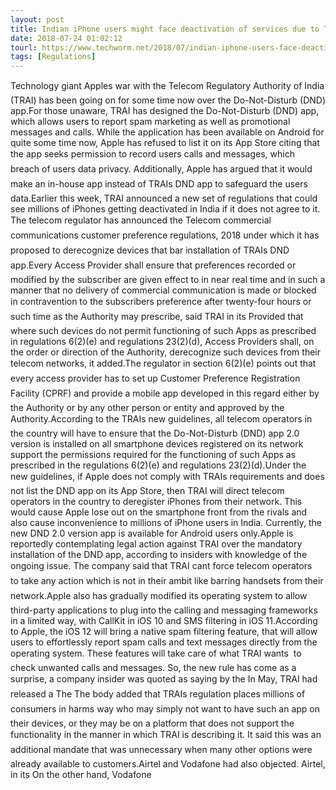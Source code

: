 ```yaml
---
layout: post
title: Indian iPhone users might face deactivation of services due to TRAIs new rules
date: 2018-07-24 01:02:12
tourl: https://www.techworm.net/2018/07/indian-iphone-users-face-deactivation-services-due-to-trais-new-rules.html
tags: [Regulations]
---
```

Technology giant Apples war with the Telecom Regulatory Authority of India (TRAI) has been going on for some time now over the Do-Not-Disturb (DND) app.For those unaware, TRAI has designed the Do-Not-Disturb (DND) app, which allows users to report spam marketing as well as promotional messages and calls. While the application has been available on Android for quite some time now, Apple has refused to list it on its App Store citing that the app seeks permission to record users calls and messages, which breach of users data privacy. Additionally, Apple has argued that it would make an in-house app instead of TRAIs DND app to safeguard the users data.Earlier this week, TRAI announced a new set of regulations that could see millions of iPhones getting deactivated in India if it does not agree to it. The telecom regulator has announced the Telecom commercial communications customer preference regulations, 2018 under which it has proposed to derecognize devices that bar installation of TRAIs DND app.Every Access Provider shall ensure that preferences recorded or modified by the subscriber are given effect to in near real time and in such a manner that no delivery of commercial communication is made or blocked in contravention to the subscribers preference after twenty-four hours or such time as the Authority may prescribe, said TRAI in its Provided that where such devices do not permit functioning of such Apps as prescribed in regulations 6(2)(e) and regulations 23(2)(d), Access Providers shall, on the order or direction of the Authority, derecognize such devices from their telecom networks, it added.The regulator in section 6(2)(e) points out that every access provider has to set up Customer Preference Registration Facility (CPRF) and provide a mobile app developed in this regard either by the Authority or by any other person or entity and approved by the Authority.According to the TRAIs new guidelines, all telecom operators in the country will have to ensure that the Do-Not-Disturb (DND) app 2.0 version is installed on all smartphone devices registered on its network support the permissions required for the functioning of such Apps as prescribed in the regulations 6(2)(e) and regulations 23(2)(d).Under the new guidelines, if Apple does not comply with TRAIs requirements and does not list the DND app on its App Store, then TRAI will direct telecom operators in the country to deregister iPhones from their network. This would cause Apple lose out on the smartphone front from the rivals and also cause inconvenience to millions of iPhone users in India. Currently, the new DND 2.0 version app is available for Android users only.Apple is reportedly contemplating legal action against TRAI over the mandatory installation of the DND app, according to insiders with knowledge of the ongoing issue. The company said that TRAI cant force telecom operators to take any action which is not in their ambit like barring handsets from their network.Apple also has gradually modified its operating system to allow third-party applications to plug into the calling and messaging frameworks in a limited way, with CallKit in iOS 10 and SMS filtering in iOS 11.According to Apple, the iOS 12 will bring a native spam filtering feature, that will allow users to effortlessly report spam calls and text messages directly from the operating system. These features will take care of what TRAI wants  to check unwanted calls and messages. So, the new rule has come as a surprise, a company insider was quoted as saying by the In May, TRAI had released a The The body added that TRAIs regulation places millions of consumers in harms way who may simply not want to have such an app on their devices, or they may be on a platform that does not support the functionality in the manner in which TRAI is describing it. It said this was an additional mandate that was unnecessary when many other options were already available to customers.Airtel and Vodafone had also objected. Airtel, in its On the other hand, Vodafone 